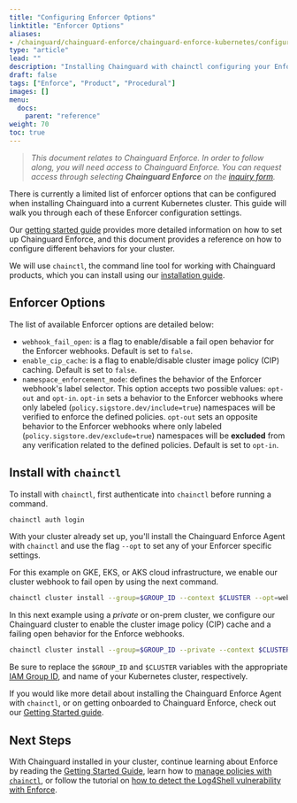 ```yaml
---
title: "Configuring Enforcer Options"
linktitle: "Enforcer Options"
aliases:
- /chainguard/chainguard-enforce/chainguard-enforce-kubernetes/configure-enforcer-options-during-installation/
type: "article"
lead: ""
description: "Installing Chainguard with chainctl configuring your Enforcer Options"
draft: false
tags: ["Enforce", "Product", "Procedural"]
images: []
menu:
  docs:
    parent: "reference"
weight: 70
toc: true
---
```


> _This document relates to Chainguard Enforce. In order to follow along, you will need access to Chainguard Enforce. You can request access through selecting **Chainguard Enforce** on the [inquiry form](https://www.chainguard.dev/contact?utm_source=docs)._

There is currently a limited list of enforcer options that can be configured when installing Chainguard into a current Kubernetes cluster. This guide will walk you through each of these Enforcer configuration settings.

Our [getting started guide](/chainguard/chainguard-enforce/chainguard-enforce-user-onboarding/) provides more detailed information on how to set up Chainguard Enforce, and this document provides a reference on how to configure different behaviors for your cluster.

We will use `chainctl`, the command line tool for working with Chainguard products, which you can install using our [installation guide](/chainguard/chainguard-enforce/how-to-install-chainctl/).

## Enforcer Options

The list of available Enforcer options are detailed below:

* `webhook_fail_open`: is a flag to enable/disable a fail open behavior for the Enforcer webhooks. Default is set to `false`.
* `enable_cip_cache`: is a flag to enable/disable cluster image policy (CIP) caching. Default is set to `false`.
* `namespace_enforcement_mode`: defines the behavior of the Enforcer webhook's label selector. This option accepts two possible values: `opt-out` and `opt-in`. `opt-in` sets a behavior to the Enforcer webhooks where only labeled (`policy.sigstore.dev/include=true`) namespaces will be verified to enforce the defined policies. `opt-out` sets an opposite behavior to the Enforcer webhooks where only labeled (`policy.sigstore.dev/exclude=true`) namespaces will be **excluded** from any verification related to the defined policies. Default is set to `opt-in`.

## Install with `chainctl`

To install with `chainctl`, first authenticate into `chainctl` before running a command.

```sh
chainctl auth login
```

With your cluster already set up, you'll install the Chainguard Enforce Agent with `chainctl` and use the flag `--opt` to set any of your Enforcer specific settings.

For this example on GKE, EKS, or AKS cloud infrastructure, we enable our cluster webhook to fail open by using the next command.

```sh
chainctl cluster install --group=$GROUP_ID --context $CLUSTER --opt=webhook_fail_open=true
```

In this next example using a _private_ or on-prem cluster, we configure our Chainguard cluster to enable the cluster image policy (CIP) cache and a failing open behavior for the Enforce webhooks.

```sh
chainctl cluster install --group=$GROUP_ID --private --context $CLUSTER --opt=webhook_fail_open=true --opt=enable_cip_cache=true
```

Be sure to replace the `$GROUP_ID` and `$CLUSTER` variables with the appropriate [IAM Group ID](/chainguard/chainguard-enforce/iam-groups/how-to-manage-iam-groups-in-chainguard-enforce/), and name of your Kubernetes cluster, respectively.

If you would like more detail about installing the Chainguard Enforce Agent with `chainctl`, or on getting onboarded to Chainguard Enforce, check out our [Getting Started guide](/chainguard/chainguard-enforce/chainguard-enforce-user-onboarding/).

## Next Steps

With Chainguard installed in your cluster, continue learning about Enforce by reading the [Getting Started Guide](/chainguard/chainguard-enforce/chainguard-enforce-user-onboarding/), learn how to [manage policies with `chainctl`](/chainguard/chainguard-enforce/policies/chainguard-policies-cli/), or follow the tutorial on [how to detect the Log4Shell vulnerability with Enforce](/chainguard/chainguard-enforce/concepts/detect-log4shell-demo/).